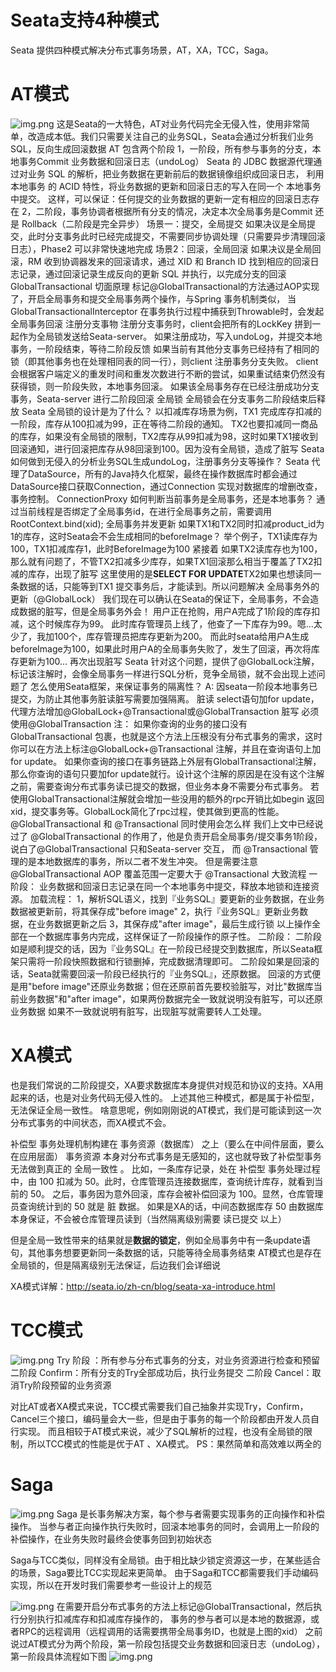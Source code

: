 # Seata支持4种模式
Seata 提供四种模式解决分布式事务场景，AT，XA，TCC，Saga。
# AT模式
![img.png](images/AT模式架构.png)
这是Seata的一大特色，AT对业务代码完全无侵入性，使用非常简单，改造成本低。我们只需要关注自己的业务SQL，Seata会通过分析我们业务SQL，反向生成回滚数据
AT 包含两个阶段
    1，一阶段，所有参与事务的分支，本地事务Commit 业务数据和回滚日志（undoLog）
        Seata 的 JDBC 数据源代理通过对业务 SQL 的解析，把业务数据在更新前后的数据镜像组织成回滚日志，
        利用 本地事务 的 ACID 特性，将业务数据的更新和回滚日志的写入在同一个 本地事务 中提交。
        这样，可以保证：任何提交的业务数据的更新一定有相应的回滚日志存在
    2，二阶段，事务协调者根据所有分支的情况，决定本次全局事务是Commit 还是 Rollback（二阶段是完全异步）
        场景一：提交，全局提交
            如果决议是全局提交，此时分支事务此时已经完成提交，不需要同步协调处理（只需要异步清理回滚日志），Phase2 可以非常快速地完成
        场景2：回滚，全局回滚
            如果决议是全局回滚，RM 收到协调器发来的回滚请求，通过 XID 和 Branch ID 找到相应的回滚日志记录，通过回滚记录生成反向的更新 SQL 并执行，以完成分支的回滚
GlobalTransactional 切面原理
    标记@GlobalTransactional的方法通过AOP实现了，开启全局事务和提交全局事务两个操作，与Spring 事务机制类似，
    当 GlobalTransactionalInterceptor 在事务执行过程中捕获到Throwable时，会发起全局事务回滚
注册分支事物
    注册分支事务时，client会把所有的LockKey 拼到一起作为全局锁发送给Seata-server。
    如果注册成功，写入undoLog，并提交本地事务，一阶段结束，等待二阶段反馈
    如果当前有其他分支事务已经持有了相同的锁（即其他事务也在处理相同表的同一行），则client 注册事务分支失败。
    client会根据客户端定义的重发时间和重发次数进行不断的尝试，如果重试结束仍然没有获得锁，则一阶段失败，本地事务回滚。
    如果该全局事务存在已经注册成功分支事务，Seata-server 进行二阶段回滚
全局锁
    全局锁会在分支事务二阶段结束后释放
    Seata 全局锁的设计是为了什么？ 以扣减库存场景为例，TX1 完成库存扣减的一阶段，库存从100扣减为99，正在等待二阶段的通知。
    TX2也要扣减同一商品的库存，如果没有全局锁的限制，TX2库存从99扣减为98，这时如果TX1接收到回滚通知，进行回滚把库存从98回滚到100。因为没有全局锁，造成了脏写
Seata如何做到无侵入的分析业务SQL生成undoLog，注册事务分支等操作？
    Seata 代理了DataSource，所有的Java持久化框架，最终在操作数据库时都会通过DataSource接口获取Connection，通过Connection 实现对数据库的增删改查，事务控制。
ConnectionProxy 如何判断当前事务是全局事务，还是本地事务？
    通过当前线程是否绑定了全局事务id，在进行全局事务之前，需要调用RootContext.bind(xid);
全局事务并发更新
    如果TX1和TX2同时扣减product_id为1的库存，这时Seata会不会生成相同的beforeImage？
    举个例子，TX1读库存为100，TX1扣减库存1，此时BeforeImage为100 紧接着 如果TX2读库存也为100，那么就有问题了，不管TX2扣减多少库存，如果TX1回滚那么相当于覆盖了TX2扣减的库存，出现了脏写
    这里使用的是**SELECT FOR UPDATE**TX2如果也想读同一条数据的话，只能等到TX1 提交事务后，才能读到。所以问题解决
全局事务外的更新（@GlobalLock）
    我们现在可以确认在Seata的保证下，全局事务，不会造成数据的脏写，但是全局事务外会！
    用户正在抢购，用户A完成了1阶段的库存扣减，这个时候库存为99。
    此时库存管理员上线了，他查了一下库存为99。嗯...太少了，我加100个，库存管理员把库存更新为200。
    而此时seata给用户A生成beforeImage为100，如果此时用户A的全局事务失败了，发生了回滚，再次将库存更新为100... 再次出现脏写
    Seata 针对这个问题，提供了@GlobalLock注解，标记该注解时，会像全局事务一样进行SQL分析，竞争全局锁，就不会出现上述问题了
怎么使用Seata框架，来保证事务的隔离性？
    A: 因seata一阶段本地事务已提交，为防止其他事务脏读脏写需要加强隔离。
    脏读 select语句加for update，代理方法增加@GlobalLock+@Transactional或@GlobalTransaction
    脏写 必须使用@GlobalTransaction
    注：
        如果你查询的业务的接口没有GlobalTransactional 包裹，也就是这个方法上压根没有分布式事务的需求，这时你可以在方法上标注@GlobalLock+@Transactional 注解，并且在查询语句上加 for update。 
        如果你查询的接口在事务链路上外层有GlobalTransactional注解，那么你查询的语句只要加for update就行。设计这个注解的原因是在没有这个注解之前，需要查询分布式事务读已提交的数据，但业务本身不需要分布式事务。 
        若使用GlobalTransactional注解就会增加一些没用的额外的rpc开销比如begin 返回xid，提交事务等。GlobalLock简化了rpc过程，使其做到更高的性能。
@GlobalTransactional 和 @Transactional 同时使用会怎么样
    我们上文中已经说过了 @GlobalTransactional 的作用了，他是负责开启全局事务/提交事务1阶段，说白了@GlobalTransactional 只和Seata-server 交互，
    而 @Transactional 管理的是本地数据库的事务，所以二者不发生冲突。
    但是需要注意 @GlobalTransactional AOP 覆盖范围一定要大于 @Transactional
大致流程
    一阶段：
        业务数据和回滚日志记录在同一个本地事务中提交，释放本地锁和连接资源。
        加载流程：
            1，解析SQL语义，找到『业务SQL』要更新的业务数据，在业务数据被更新前，将其保存成"before image"
            2，执行『业务SQL』更新业务数据，在业务数据更新之后
            3，其保存成"after image"，最后生成行锁
        以上操作全部在一个数据库事务内完成，这样保证了一阶段操作的原子性。
    二阶段：
        二阶段如是顺利提交的话，因为『业务SQL』在一阶段已经提交到数据库，所以Seata框架只需将一阶段快照数据和行锁删掉，完成数据清理即可。
        二阶段如果是回滚的话，Seata就需要回滚一阶段已经执行的『业务SQL』，还原数据。
        回滚的方式便是用"before image"还原业务数据；但在还原前首先要校验脏写，对比"数据库当前业务数据"和"after image"，如果两份数据完全一致就说明没有脏写，可以还原业务数据
        如果不一致就说明有脏写，出现脏写就需要转人工处理。

        






# XA模式
也是我们常说的二阶段提交，XA要求数据库本身提供对规范和协议的支持。XA用起来的话，也是对业务代码无侵入性的。
上述其他三种模式，都是属于补偿型，无法保证全局一致性。
啥意思呢，例如刚刚说的AT模式，我们是可能读到这一次分布式事务的中间状态，而XA模式不会。

补偿型 事务处理机制构建在 事务资源（数据库） 之上（要么在中间件层面，要么在应用层面）
事务资源 本身对分布式事务是无感知的，这也就导致了补偿型事务无法做到真正的 全局一致性 。
比如，一条库存记录，处在 补偿型 事务处理过程中，由 100 扣减为 50。此时，仓库管理员连接数据库，查询统计库存，就看到当前的 50。
之后，事务因为意外回滚，库存会被补偿回滚为 100。显然，仓库管理员查询统计到的 50 就是 脏 数据。
如果是XA的话，中间态数据库存 50 由数据库本身保证，不会被仓库管理员读到（当然隔离级别需要 读已提交 以上）

但是全局一致性带来的结果就是**数据的锁定**，例如全局事务中有一条update语句，其他事务想要更新同一条数据的话，只能等待全局事务结束
AT模式也是存在全局锁的，但是隔离级别无法保证，后边我们会详细说

XA模式详解：http://seata.io/zh-cn/blog/seata-xa-introduce.html

# TCC模式
![img.png](images/TCC模式架构.png)
Try 阶段 ：所有参与分布式事务的分支，对业务资源进行检查和预留
二阶段 Confirm：所有分支的Try全部成功后，执行业务提交
二阶段 Cancel：取消Try阶段预留的业务资源

对比AT或者XA模式来说，TCC模式需要我们自己抽象并实现Try，Confirm，Cancel三个接口，编码量会大一些，但是由于事务的每一个阶段都由开发人员自行实现。
而且相较于AT模式来说，减少了SQL解析的过程，也没有全局锁的限制，所以TCC模式的性能是优于AT 、XA模式。 PS：果然简单和高效难以两全的

# Saga
![img.png](images/Saga模式架构.png)
Saga 是长事务解决方案，每个参与者需要实现事务的正向操作和补偿操作。
当参与者正向操作执行失败时，回滚本地事务的同时，会调用上一阶段的补偿操作，在业务失败时最终会使事务回到初始状态

Saga与TCC类似，同样没有全局锁。由于相比缺少锁定资源这一步，在某些适合的场景，Saga要比TCC实现起来更简单。 
由于Saga和TCC都需要我们手动编码实现，所以在开发时我们需要参考一些设计上的规范

![img.png](Seata示例.png)
在需要开启分布式事务的方法上标记@GlobalTransactional，然后执行分别执行扣减库存和扣减库存操作的，
事务的参与者可以是本地的数据源，或者RPC的远程调用（远程调用的话需要携带全局事务ID，也就是上图的xid）
之前说过AT模式分为两个阶段，第一阶段包括提交业务数据和回滚日志（undoLog），第一阶段具体流程如下图
![img.png](AT模式流程.png)